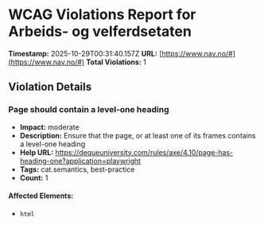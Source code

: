 # WCAG Violations Report for Arbeids- og velferdsetaten

**Timestamp:** 2025-10-29T00:31:40.157Z
**URL:** [https://www.nav.no/#](https://www.nav.no/#)
**Total Violations:** 1

## Violation Details

### Page should contain a level-one heading

- **Impact:** moderate
- **Description:** Ensure that the page, or at least one of its frames contains a level-one heading
- **Help URL:** https://dequeuniversity.com/rules/axe/4.10/page-has-heading-one?application=playwright
- **Tags:** cat.semantics, best-practice
- **Count:** 1

#### Affected Elements:

- `html`
